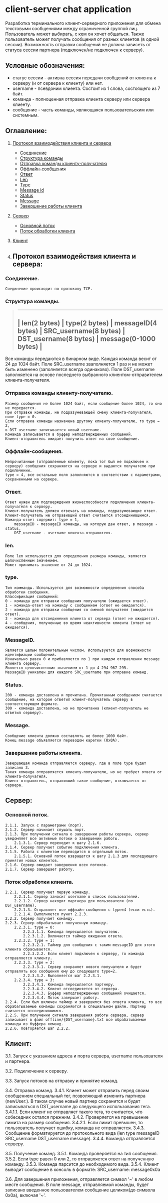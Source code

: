 # client-server chat application

Разработка терминального клиент-серверного приложения для обмена текстовыми сообщениями между ограниченной группой лиц.
Пользователь может выбирать, с кем он хочет общаться. Также пользователь может получать сообщения от разных клиентов (в одной сессии).
Возможность отправки сообщений не должна зависеть от статуса сессии партнера (подключен/не подключен к серверу).

## Условные обозначения:
- статус сессии - активна сессия передачи сообщений от клиента к серверу (и от сервера к клиенту) или нет.
- username - псевдоним клиента. Состоит из 1 слова, состоящего из 7 байт.
- команда - полноценная отправка клиента серверу или сервера клиенту.
- сообщение - часть команды, являющаяся пользовательским или системным.

## Оглавление:
1. [Протокол взаимодействия клиента и сервера](#протокол-взаимодействия-клиента-и-сервера)
    - [Соединение](#соединение)
    - [Структура команды](#cтруктура-команды)
    - [Отправка команды клиенту-получателю](#отправка-команды-клиенту-получателю)
    - [Оффлайн-сообщения](#оффлайн-сообщения)
    - [Ответ](#ответ)
    - [Len](#len)
    - [Type](#type)
    - [Message id](#messageid)
    - [Status](#status)
    - [Message](#message)
    - [Завершение работы клиента](#завершение-работы-клиента)
2. [Сервер](#сервер)
    - [Основной поток](#основной-поток)
    - [Поток обработки клиента](#поток-обработки-клиента)
3. [Клиент](#клиент)


1. ## Протокол взаимодействия клиента и сервера:

### Соединение.
    Соединение происходит по протоколу TCP.

### Cтруктура команды.
>-----------------------------------------------------------------------------------------------------------------------------
>| len(2 bytes) | type(2 bytes) | messageID(4 bytes) | SRC_username(8 bytes) | DST_username(8 bytes) | message(0-1000 bytes) |
>-----------------------------------------------------------------------------------------------------------------------------

Все команды передаются в бинарном виде. Каждая команда весит от 24 до 1024 байт.
Поле SRC_username зваполняется 1 раз и не может быть изменено (заполняется всегда одинаково).
Поле DST_username заполняется на основе последнего выбранного клиентом-отправителем клиента-получателя. 

### Отправка команды клиенту-получателю.
    Размер сообщения не более 1024 байт, если сообщение более 1024, то оно не передается.
    При отправке команды, не подразумевающей смену клиента-получателя, поле type = 0.
    Если отправка команды назначена другому клиенту-получателю, то type = 2,
    в DST_username записывается новый username.
    Команда записывается в буффер неподтвержденных сообщений.
    Клиент-отправитель ожидает получить ответ на свое сообщение.

### Оффлайн-сообщения.
    Непрочитанные (отправленные клиенту, пока тот был не подключен к серверу) сообщения сохраняются на сервере и выдаются получателю при подключении.
    type = 4, все остальные поля заполняются в соответствии с параметрами, сохраненными на сервере.

### Ответ.
    Ответ нужен для подтверждения жизнеспособности подключения клиента-получателя к серверу.
    Клиент-получатель должен отвечать на команды, подразумевающие ответ.
    Клиент-получатель не отправивший ответ считается отсоединившимся.
    Команда-ответ содержит: type = 1,
        messageID - messageID команды, на которую дан ответ, в message - status, 
        DST_username - username клиента-отправителя.

### len.
    Поле len используется для определения размера команды, является целочисленным значением.
    Может принимать значение от 24 до 1024.

### type.
    Тип комманды. Используется для возможности определения способа обработки сообщения.
    Классификация сообщений:
    0 - команда для отправки сообщения получателю (ожидается ответ).
    1 - команда-ответ на команду с сообщением (ответ не ожидается).
    2 - команда для отправки сообщения со сменой получателя (ожидается ответ).
    3 - команда для отсоединения клиента от сервера (ответ не ожидается).
    4 - сообщения, полученные во время неактивности клиента (ответ не ожидается).

### MessageID.
    Является целым положительным числом. Используется для возможности идентифиации сообщений.
    Изначально равен 0 и прибавляется по 1 при каждом отправлении message клиента серверу. 
    Является целочисленным значением от 1 до 4 294 967 295.
    MessageID уникален для каждого SRC_username при отправке команд.

### Status.
    200 - команда доставлена и прочитана. Прочитанным сообщением считается сообщение, на которое ответил клиент-получатель серверу в соответствующем формате.
    300 - команда доставлена, но не прочитанна (клиент-получатель не ответил серверу).

### Message.
    Сообщение клиента должно составлять не более 1000 байт.
    Конец message объявляется переводом каретки (0x0A).

### Завершение работы клиента.
    Завершающая команда отправляется серверу, где в поле type будет записано 3.
    Такая команда отправляется клиенту-получателю, но не требует ответа от клиента-получателя.
    Клиент-отправитель, отправивший такое сообщение, отключается от сервера.


## Сервер:

### Основной поток.
    2.1.1. Запуск с параметрами (порт).
    2.1.2. Сервер начинает слушать порт.
    2.1.3. При получении сигнала о завершении работы сервера, сервер уведомляет все активные потоки о завершении работы.
        2.1.3.1. Сервер переходит к шагу 2.1.6.
    2.1.4. Сервер получает событие подключения клиента.
    2.1.5. Работа с клиентом переводится в отдельный поток.
        2.1.5.1. Основной поток взвращется к шагу 2.1.3 для последующего принятия новых клиентов.
    2.1.6. Сервер ожидает завершения всех потоков.
    2.1.7. Сервер завершает работу.

### Поток обработки клиента.
    2.2.1. Сервер получает первую команду.
        2.2.1.1. Сервер заносит username в список пользователей.
        2.2.1.2. Сервер находит партнера для пользователя (по DST_username).
        2.2.1.3. Отправляет все оффлайн-сообщения с type=4 (если есть).
        2.2.1.4. Выполняется пункт 2.2.3.
    2.2.2. Сервер получает команду.
    2.2.3. Сервер обрабатывает полученную команду.
        2.2.3.1. type = 0:
            2.2.3.1.1. Команда пересылается получателю.
            2.2.3.1.2. Включается таймер ожидания ответа.
        2.2.3.2. type = 1:
            2.2.3.2.1. Таймер для сообщения с таким messageID для этого клиента сбрасывается.
            2.2.3.2.2. Если клиент подключен к серверу, то команда отправляется клиенту.
        2.2.3.3. type = 2:
            2.2.3.3.1. Сервер сохраняет нового получателя и будет отправлять все сообщения ему до следующего type=2.
            2.2.3.3.2. Выполняется шаг 2.2.3.1.
        2.2.3.4. type = 3:
            2.2.3.4.1. Команда пересылается партнеру.
            2.2.3.4.2. Клиент отсоединяется от сервера.
            2.2.3.4.3. Буффер неподтвержденных сообщений очищается.
            2.2.3.4.4. Поток завершает работу.
    2.2.4. Если был включен таймер и завершился без ответа клиента, то все обрабатываемые команды сохраняются в специальном файле. Партнер считается отсоединившимся.
    2.2.5. При получении сигнала завершения работы сервера, сервер записывает в файл offline/{DST_username}.txt все обрабатываемые команды из буффера команд.
    2.2.6. Повторяется шаг 2.2.2.


## Клиент:

3.1. Запуск с указанием адреса и порта сервера, username пользователя и партнера.

3.2. Подключение к серверу.

3.3. Запуск потоков на отправку и принятие команд.

3.4. Отправка команд.
    3.4.1. Клиент может отправить перед своим сообщением специальный тег, позволяющий изменить партнера (newUser:).
        В таком случае новый партнер сохранится и будет записываться в DST_username до следующего использования тега.
        3.4.1.1. Если клиент не отправляет такого тега, то считается, что собеседник остался прежним.
    3.4.2. Проверяется на превышение лимита на размер сообщения.
        3.4.2.1. Если лимит превышен, то пользователь получает ошибку, команда не отправляется.
    3.4.3. Сообщение форматируется до протокольного вида (len type messageID SRC_username DST_username message).
    3.4.4. Команда отправляется серверу.

3.5. Получение команд.
    3.5.1. Команда проверяется на тип сообщения.
    3.5.2. Если type равен 0 или 2, то отправляется ответ на полученную команду.
    3.5.3. Команда парсится до необходимого вида.
    3.5.4. Клиент выводит сообщение в консоль в формате:
        SRC_username: message0x0a

3.6. Для завершения приложения, отправляется символ '~' в любом месте сообщения.
    В поле message, отправляемой команды, будет записано введенное пользователем сообщение целиком(до символа 0x0a), включая '~'.